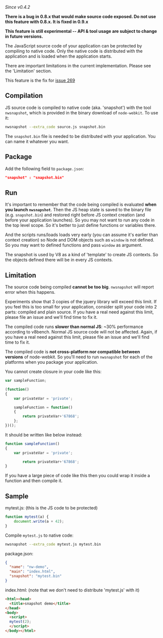 _Since v0.4.2_

**There is a bug in 0.8.x that would make source code exposed. Do not use this feature with 0.8.x. It is fixed in 0.9.x**

**This feature is still experimental -- API & tool usage are subject to change in future versions.**

The JavaScript source code of your application can be protected by compiling to native code. Only the native code is distributed with the application and is loaded when the application starts.

There are important limitations in the current implementation. Please see the 'Limitation' section.

This feature is the fix for [issue 269](https://github.com/rogerwang/node-webkit/issues/269)

## Compilation

JS source code is compiled to native code (aka. 'snapshot') with the tool `nwsnapshot`, which is provided in the binary download of `node-webkit`. To use it:

```bash
nwsnapshot --extra_code source.js snapshot.bin
```
The `snapshot.bin` file is needed to be distributed with your application. You can name it whatever you want.

## Package

Add the following field to `package.json`:
```json
"snapshot" : "snapshot.bin"
```

## Run

It's important to remember that the code being compiled is evaluated **when you launch `nwsnapshot`**. Then the JS heap state is saved to the binary file (e.g. `snapshot.bin`) and restored right before JS context creation (and before your application launches). So you may not want to run any code in the top level scope. So it's better to just define functions or variables there.

And the scripts runs/loads loads very early (you can assume it's earlier than context creation) so Node and DOM objects such as `window` is not defined. So you may want to defined functions and pass `window` as argument.

The snapshot is used by V8 as a kind of 'template' to create JS contexts. So the objects defined there will be in every JS contexts.

## Limitation

The source code being compiled **cannot be too big**. `nwsnapshot` will report error when this happens. 

Experiments show that 3 copies of the jquery library will exceed this limit. If you feel this is too small for your application, consider split your code into 2 parts: compiled and plain source. If you have a real need against this limit, please file an issue and we'll find time to fix it.

The compiled code runs **slower than normal JS**: ~30% performance according to v8bench. Normal JS source code will not be affected. Again, if you have a real need against this limit, please file an issue and we'll find time to fix it.

The compiled code is **not cross-platform nor compatible between versions** of node-webkit. So you'll need to run `nwsnapshot` for each of the platforms when you package your application.

You cannot create closure in your code like this:
```js
var sampleFunction;

(function()
{
    var privateVar = 'private';

    sampleFunction = function()
    {   
        return privateVar+'67868';
    };
})();
```

It should be written like below instead:  
```js
function sampleFunction()
{
    var privateVar = 'private';

        return privateVar+'67868';
}
```
If you have a large piece of code like this then you could wrap it inside a function and then compile it.

## Sample

mytest.js: (this is the JS code to be protected)
```javascript
function mytest(a) {
    document.write(a + 42);
}
```
Compile `mytest.js` to native code:

```bash
nwsnapshot --extra_code mytest.js mytest.bin
```

package.json:
```json
{
  "name": "nw-demo",
  "main": "index.html",
  "snapshot": "mytest.bin"
}
```

index.html: (note that we don't need to distribute 'mytest.js' with it)
```html
<html><head>
  <title>snapshot demo</title>
</head>
<body>
  <script>
  mytest(2); 
  </script>
</body></html>
```